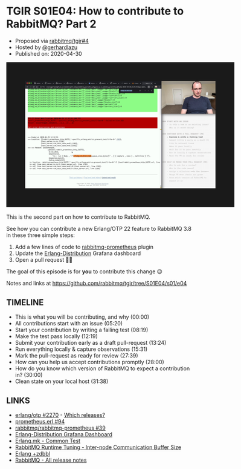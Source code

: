 # TGIR S01E04: How to contribute to RabbitMQ? Part 2

* Proposed via [rabbitmq/tgir#4](https://github.com/rabbitmq/tgir/issues/4)
* Hosted by [@gerhardlazu](https://twitter.com/gerhardlazu)
* Published on: 2020-04-30

<a href="https://www.youtube.com/watch?v=Tpn5g-k6vvc" target="_blank"><img src="video.jpg" border="50" /></a>

This is the second part on how to contribute to RabbitMQ.

See how you can contribute a new Erlang/OTP 22 feature to RabbitMQ 3.8 in these three simple steps:

1. Add a few lines of code to [rabbitmq-prometheus](https://github.com/rabbitmq/rabbitmq-prometheus) plugin
2. Update the [Erlang-Distribution](https://grafana.com/grafana/dashboards/11352) Grafana dashboard
3. Open a pull request 🙌🏻

The goal of this episode is for **you** to contribute this change 😉

Notes and links at https://github.com/rabbitmq/tgir/tree/S01E04/s01/e04



## TIMELINE

- This is what you will be contributing, and why (00:00)
- All contributions start with an issue (05:20)
- Start your contribution by writing a failing test (08:19)
- Make the test pass locally (12:19)
- Submit your contribution early as a draft pull-request (13:24)
- Run everything locally & capture observations (15:31)
- Mark the pull-request as ready for review (27:39)
- How can you help us accept contributions promptly (28:00)
- How do you know which version of RabbitMQ to expect a contribution in? (30:00)
- Clean state on your local host (31:38)



## LINKS

- [erlang/otp #2270](https://github.com/erlang/otp/pull/2270) - [Which releases?](https://github.com/erlang/otp/pull/2270/commits/302840129567426fd882484606bdc27ed3087eca)
- [prometheus.erl #94](https://github.com/deadtrickster/prometheus.erl/pull/94)
- [rabbitmq/rabbitmq-prometheus #39](https://github.com/rabbitmq/rabbitmq-prometheus/issues/39)
- [Erlang-Distribution Grafana Dashboard](https://grafana.com/grafana/dashboards/11352)
- [Erlang.mk - Common Test](https://erlang.mk/guide/ct.html)
- [RabbitMQ Runtime Tuning - Inter-node Communication Buffer Size](https://www.rabbitmq.com/runtime.html#distribution-buffer)
- [Erlang +zdbbl](https://erlang.org/doc/man/erl.html#+zdbbl)
- [RabbitMQ - All release notes](https://github.com/rabbitmq/rabbitmq-website/tree/live/site/release-notes)
